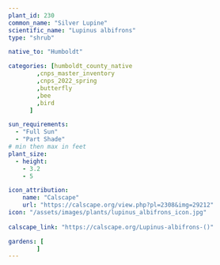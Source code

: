 ```yaml
---
plant_id: 230 
common_name: "Silver Lupine"
scientific_name: "Lupinus albifrons"
type: "shrub"

native_to: "Humboldt"

categories: [humboldt_county_native
        ,cnps_master_inventory
        ,cnps_2022_spring
        ,butterfly
        ,bee
        ,bird
      ]

sun_requirements:
  - "Full Sun"
  - "Part Shade"
# min then max in feet
plant_size:
  - height: 
    - 3.2 
    - 5

icon_attribution: 
    name: "Calscape"
    url: "https://calscape.org/view.php?pl=2308&img=29212"
icon: "/assets/images/plants/lupinus_albifrons_icon.jpg"
 
calscape_link: "https://calscape.org/Lupinus-albifrons-()"

gardens: [
        ]
---
```









